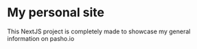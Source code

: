 # My personal site

This NextJS project is completely made to showcase my general information on pasho.io
